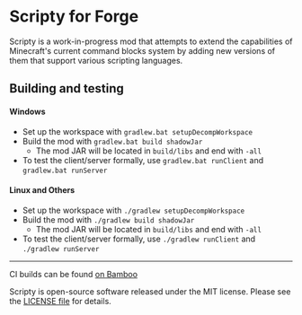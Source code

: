 # Scripty for Forge

Scripty is a work-in-progress mod that attempts to extend the capabilities of Minecraft's current command blocks system
by adding new versions of them that support various scripting languages.

## Building and testing

#### Windows

* Set up the workspace with `gradlew.bat setupDecompWorkspace`
* Build the mod with `gradlew.bat build shadowJar`
    * The mod JAR will be located in `build/libs` and end with `-all`
* To test the client/server formally, use `gradlew.bat runClient` and `gradlew.bat runServer`

#### Linux and Others

* Set up the workspace with `./gradlew setupDecompWorkspace`
* Build the mod with `./gradlew build shadowJar`
    * The mod JAR will be located in `build/libs` and end with `-all`
* To test the client/server formally, use `./gradlew runClient` and `./gradlew runServer`

---

CI builds can be found [on Bamboo](http://bamboo.gserv.me/browse/SCRPTY-MOD)

Scripty is open-source software released under the MIT license. Please see the [LICENSE file](https://github.com/ScriptyMod/Scripty/blob/master/LICENSE) for details.